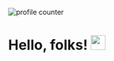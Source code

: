 ![profile counter](https://komarev.com/ghpvc/?username=claraavd&color=red)
# Hello, folks! <img src="https://raw.githubusercontent.com/MartinHeinz/MartinHeinz/master/wave.gif" width="30px">


<!---
claraavd/claraavd is a ✨ special ✨ repository because its `README.md` (this file) appears on your GitHub profile.
You can click the Preview link to take a look at your changes.
--->
